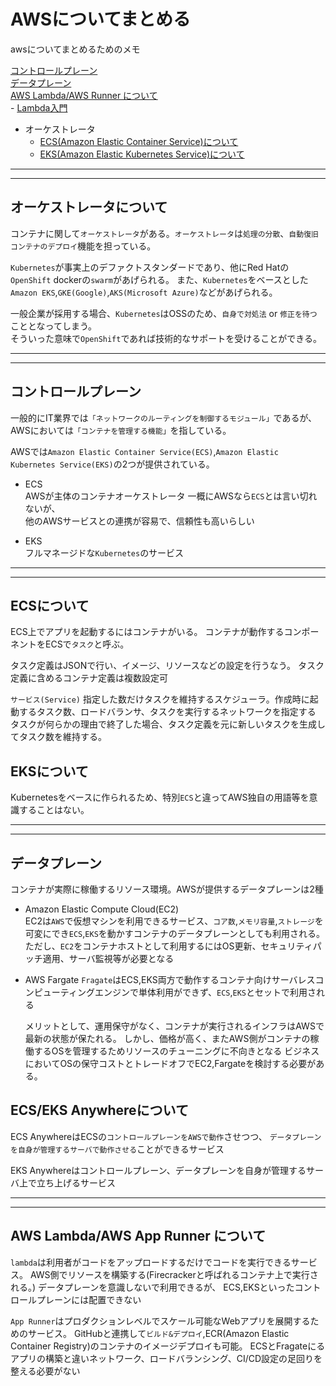 # AWSについてまとめる

awsについてまとめるためのメモ

[コントロールプレーン](#control)  
[データプレーン](#data)  
[AWS Lambda/AWS Runner について](#lambda)  
    - [Lambda入門](Lambda)

- オーケストレータ
  - [ECS(Amazon Elastic Container Service)について](#ECS)  
  - [EKS(Amazon Elastic Kubernetes Service)について](#EKS)

---
---

## オーケストレータについて

コンテナに関して`オーケストレータ`がある。`オーケストレータ`は`処理の分散`、`自動復旧`
`コンテナのデプロイ`機能を担っている。

`Kubernetes`が事実上のデファクトスタンダードであり、他にRed Hatの`OpenShift`
dockerの`swarm`があげられる。
また、`Kubernetes`をベースとした`Amazon EKS`,`GKE(Google)`,`AKS(Microsoft Azure)`などがあげられる。

一般企業が採用する場合、`Kubernetes`はOSSのため、`自身で対処法` or `修正を待つ`
こととなってしまう。  
そういった意味で`OpenShift`であれば技術的なサポートを受けることができる。

---
---

## <a name=control>コントロールプレーン</a>

一般的にIT業界では`「ネットワークのルーティングを制御するモジュール」`であるが、
AWSにおいては`「コンテナを管理する機能」`を指している。

AWSでは`Amazon Elastic Container Service(ECS)`,`Amazon Elastic Kubernetes Service(EKS)`の2つが提供されている。

- ECS  
    AWSが主体のコンテナオーケストレータ 一概にAWSなら`ECS`とは言い切れないが、  
    他のAWSサービスとの連携が容易で、信頼性も高いらしい

- EKS  
    フルマネージドな`Kubernetes`のサービス

---
---

## <a name=ECS>ECSについて</a>

ECS上でアプリを起動するにはコンテナがいる。
コンテナが動作するコンポーネントをECSで`タスク`と呼ぶ。

タスク定義はJSONで行い、イメージ、リソースなどの設定を行うなう。
タスク定義に含めるコンテナ定義は複数設定可

`サービス(Service)` 指定した数だけタスクを維持するスケジューラ。作成時に起動するタスク数、ロードバランサ、タスクを実行するネットワークを指定する
タスクが何らかの理由で終了した場合、タスク定義を元に新しいタスクを生成してタスク数を維持する。

## <a name=EKS>EKSについて</a>

Kubernetesをベースに作られるため、特別`ECS`と違ってAWS独自の用語等を意識することはない。

---
---

## <a name=data>データプレーン</a>

コンテナが実際に稼働するリソース環境。AWSが提供するデータプレーンは2種

- Amazon Elastic Compute Cloud(EC2)  
    EC2は`AWS`で仮想マシンを利用できるサービス、`コア数`,`メモリ容量`,`ストレージ`を可変にでき`ECS`,`EKS`を動かすコンテナのデータプレーンとしても利用される。
    ただし、`EC2`をコンテナホストとして利用するにはOS更新、セキュリティパッチ適用、サーバ監視等が必要となる

- AWS Fargate
    `Fragate`はECS,EKS両方で動作するコンテナ向けサーバレスコンピューティングエンジンで単体利用ができず、`ECS`,`EKS`とセットで利用される

    メリットとして、運用保守がなく、コンテナが実行されるインフラはAWSで最新の状態が保たれる。
    しかし、価格が高く、またAWS側がコンテナの稼働するOSを管理するためリソースのチューニングに不向きとなる
    ビジネスにおいてOSの保守コストとトレードオフでEC2,Fargateを検討する必要がある。

## <a name=anywhere>ECS/EKS Anywhereについて</a>

ECS AnywhereはECSの`コントロールプレーンをAWSで動作`させつつ、
`データプレーンを自身が管理するサーバで動作させる`ことができるサービス

EKS Anywhereはコントロールプレーン、データプレーンを自身が管理するサーバ上で立ち上げるサービス

---
---

## <a name=lambda>AWS Lambda/AWS App Runner について</a>

`lambda`は利用者がコードをアップロードするだけでコードを実行できるサービス。
AWS側でリソースを構築する(Firecrackerと呼ばれるコンテナ上で実行される。)
データプレーンを意識しないで利用できるが、
ECS,EKSといったコントロールプレーンには配置できない

`App Runner`はプロダクションレベルでスケール可能なWebアプリを展開するためのサービス。
GitHubと連携して`ビルド&デプロイ`,ECR(Amazon Elastic Container Registry)のコンテナのイメージデプロイも可能。
ECSとFragateにるアプリの構築と違いネットワーク、ロードバランシング、CI/CD設定の足回りを整える必要がない
